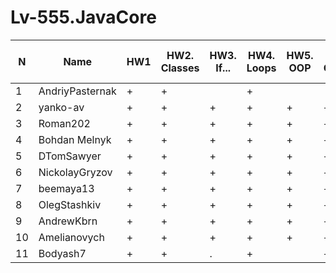 # Lv-555.JavaCore

N|Name| HW1 | HW2. Classes|HW3. If...|HW4. Loops|HW5. OOP| HW6. Collection | HW7. String|HW8. Exception|HW9. Thread. IO|HW10. Java8
--|--|--|--|--|--|--|--|--|--|--|--
1|AndriyPasternak |+ |+| |+|||||
2|yanko-av| + | +|+|+|+|+|.|||
3|Roman202| + | +|+|+|+|+|+|+|+|+
4|Bohdan Melnyk |+|+|+|+|+|+|+|+|+|
5|DTomSawyer|+|+|+|+|+|+|+|+||
6|NickolayGryzov|+|+ |+|+|+|+|+|+|+|+
7|beemaya13|+ | +|+|+|+|+|+|+|+|+
8|OlegStashkiv|+ |+|+|+|+|+||||
9|AndrewKbrn|+|+|+|+|+|+|+|+|+||
10|Amelianovych|+|+|+|+|+|+|+|+|+|
11|Bodyash7|+|+|.|+||+|+|+||
